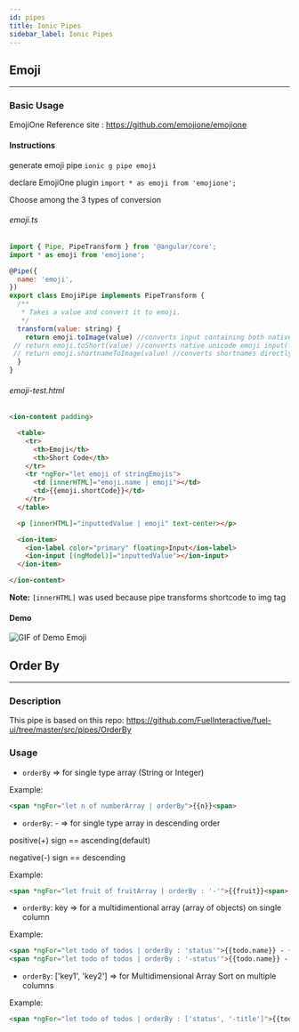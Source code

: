 ```yaml
---
id: pipes
title: Ionic Pipes
sidebar_label: Ionic Pipes
---
```


## Emoji
---

### Basic Usage

EmojiOne Reference site : <https://github.com/emojione/emojione>

#### Instructions

generate emoji pipe `ionic g pipe emoji`

declare EmojiOne plugin `import * as emoji from 'emojione';`

Choose among the 3 types of conversion

###### emoji.ts
```js
import { Pipe, PipeTransform } from '@angular/core';
import * as emoji from 'emojione';

@Pipe({
  name: 'emoji',
})
export class EmojiPipe implements PipeTransform {
  /**
   * Takes a value and convert it to emoji.
   */
  transform(value: string) {
    return emoji.toImage(value) //converts input containing both native unicode emoji and shortnames into EmojiOne images.
 // return emoji.toShort(value) //converts native unicode emoji input(from mobile device) to their corresponding shortnames.
 // return emoji.shortnameToImage(value) //converts shortnames directly to EmojiOne images.
  }
}
```
###### emoji-test.html
```html
<ion-content padding>

  <table>
    <tr>
      <th>Emoji</th>
      <th>Short Code</th>
    </tr>
    <tr *ngFor="let emoji of stringEmojis">
      <td [innerHTML]="emoji.name | emoji"></td>
      <td>{{emoji.shortCode}}</td>
    </tr>
  </table>

  <p [innerHTML]="inputtedValue | emoji" text-center></p>

  <ion-item>
    <ion-label color="primary" floating>Input</ion-label>
    <ion-input [(ngModel)]="inputtedValue"></ion-input>
  </ion-item>

</ion-content>
```
**Note:** `[innerHTML]` was used because pipe transforms shortcode to img tag

#### Demo

![GIF of Demo Emoji](https://kmramirez3.github.io/ionic-documentation/img/mygif.gif)

## Order By
---

### Description

This pipe is based on this repo: <https://github.com/FuelInteractive/fuel-ui/tree/master/src/pipes/OrderBy>

### Usage

- `orderBy` => for single type array (String or Integer)

Example:
```html
<span *ngFor="let n of numberArray | orderBy">{{n}}<span>
```

- `orderBy`: - => for single type array in descending order

positive(+) sign == ascending(default)

negative(-) sign == descending

Example:
```html
<span *ngFor="let fruit of fruitArray | orderBy : '-'">{{fruit}}<span>
```

- `orderBy`: key => for a multidimentional array (array of objects) on single column

Example:
```html
<span *ngFor="let todo of todos | orderBy : 'status'">{{todo.name}} - {{todo.status}}<span>
<span *ngFor="let todo of todos | orderBy : '-status'">{{todo.name}} - {{todo.status}}<span>
```

- `orderBy`: ['key1', 'key2'] => for Multidimensional Array Sort on multiple columns

Example:
```html
<span *ngFor="let todo of todos | orderBy : ['status', '-title']">{{todo.name}} - {{todo.status}}<span>
```


